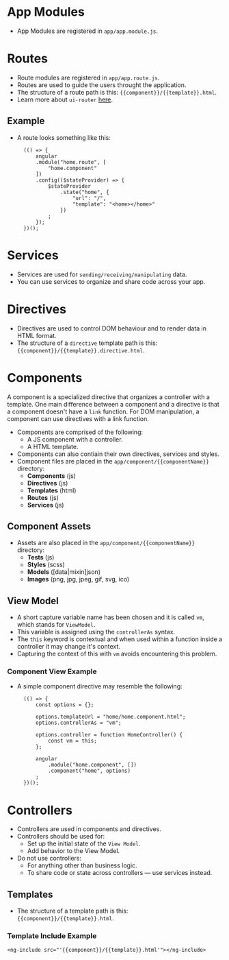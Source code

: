 # App Modules
- App Modules are registered in `app/app.module.js`.

# Routes
- Route modules are registered in `app/app.route.js`.
- Routes are used to guide the users throught the application.
- The structure of a route path is this: `{{component}}/{{template}}.html`.
- Learn more about `ui-router` [here](https://github.com/angular-ui/ui-router).

## Example
- A route looks something like this:

		(() => {
			angular
			.module("home.route", [
				"home.component"
			])
			.config(($stateProvider) => {
				$stateProvider
					.state("home", {
						"url": "/",
						"template": "<home></home>"
					})
				;
			});
		})();

# Services
- Services are used for `sending/receiving/manipulating` data.
- You can use services to organize and share code across your app.

# Directives
- Directives are used to control DOM behaviour and to render data in HTML format.
- The structure of a `directive` template path is this: `{{component}}/{{template}}.directive.html`.

# Components
A component is a specialized directive that organizes a controller with a template. One main difference between a component and a directive is that a component doesn't have a `link` function. For DOM manipulation, a component can use directives with a link function.

- Components are comprised of the following:
	- A JS component with a controller.
	- A HTML template.
- Components can also contiain their own directives, services and styles.
- Component files are placed in the `app/component/{{componentName}}` directory:
	- **Components** (js)
	- **Directives** (js)
	- **Templates** (html)
	- **Routes** (js)
	- **Services** (js)

## Component Assets
- Assets are also placed in the `app/component/{{componentName}}` directory:
	- **Tests** (js)
	- **Styles** (scss)
	- **Models** ([data|mixin]json)
	- **Images** (png, jpg, jpeg, gif, svg, ico)

## View Model
- A short capture variable name has been chosen and it is called `vm`, which stands for `ViewModel`.
- This variable is assigned using the `controllerAs` syntax.
- The `this` keyword is contextual and when used within a function inside a controller it may change it's context.
- Capturing the context of this with `vm` avoids encountering this problem.

### Component View Example
- A simple component directive may resemble the following:

		(() => {
			const options = {};
			
			options.templateUrl = "home/home.component.html";
			options.controllerAs = "vm";
			
			options.controller = function HomeController() {
				const vm = this;
			};
			
			angular
				.module("home.component", [])
				.component("home", options)
			;
		})();

# Controllers
- Controllers are used in components and directives.
- Controllers should be used for:
	- Set up the initial state of the `View Model`.
	- Add behavior to the View Model.
- Do not use controllers:
	- For anything other than business logic.
	- To share code or state across controllers — use services instead.

## Templates
- The structure of a template path is this: `{{component}}/{{template}}.html`.

### Template Include Example

	<ng-include src="'{{component}}/{{template}}.html'"></ng-include>
